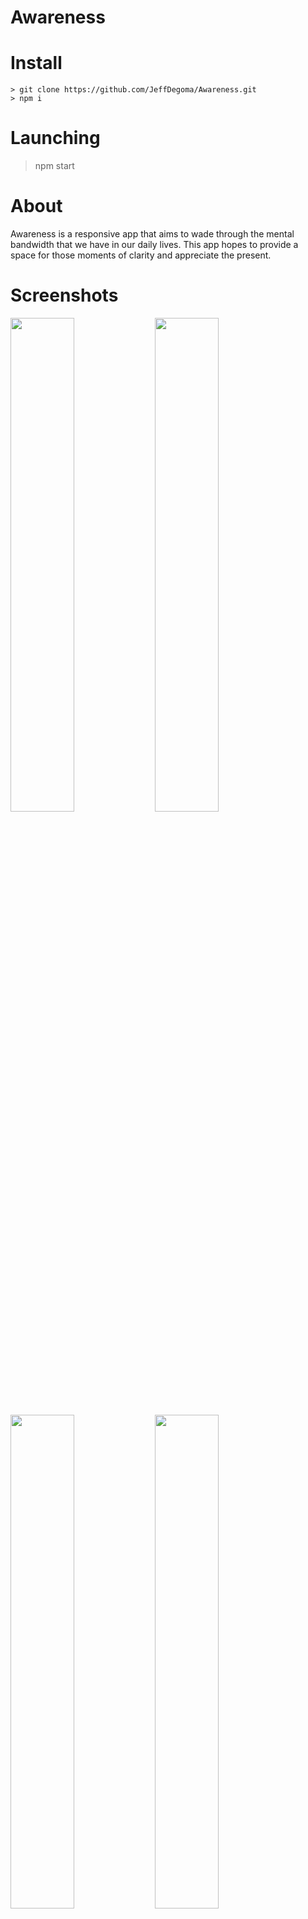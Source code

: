 # Awareness

# Install
    > git clone https://github.com/JeffDegoma/Awareness.git
    > npm i
# Launching
> npm start
# About
  Awareness is a responsive app that aims to wade through the mental bandwidth that we have in our daily lives. This app hopes to provide a space for those moments of clarity and appreciate the present.

# Screenshots

<img src="https://user-images.githubusercontent.com/12701844/26900604-cabc11e2-4ba0-11e7-8e90-b20e99ff8aa5.png" width="45%"></img> <img src="https://user-images.githubusercontent.com/12701844/26900603-cab9aab0-4ba0-11e7-9375-0eedccfa7c80.png" width="45%"></img> 
<img src="https://user-images.githubusercontent.com/12701844/26900605-cabc9f90-4ba0-11e7-8b3a-a6138ce20f51.png" width="45%"></img> 
<img src="https://user-images.githubusercontent.com/12701844/26902160-36f4fc66-4ba6-11e7-9d13-f7e08b775645.png" width="45%"></img> 

# Technology
## Front End

* HTML5
* CSS3
* JavaScript
* jQuery

## Back End
* Node.js
* Express.js
* Passport
* MongoDB
* Heroku

# Features Coming Soon
  Social Media Link
